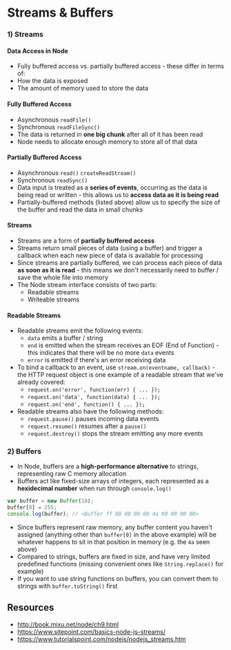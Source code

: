 # Streams & Buffers

### 1) Streams

#### Data Access in Node
-  Fully buffered access vs. partially buffered access - these differ in terms of:
  - How the data is exposed
  - The amount of memory used to store the data

#### Fully Buffered Access
- Asynchronous `readFile()`
- Synchronous `readFileSync()`
- The data is returned in **one big chunk** after all of it has been read
- Node needs to allocate enough memory to store all of that data

#### Partially Buffered Access
- Asynchronous `read()` `createReadStream()`
- Synchronous `readSync()`
- Data input is treated as a **series of events**, occurring as the data is being read or written - this allows us to **access data as it is being read**
- Partially-buffered methods (listed above) allow us to specify the size of the buffer and read the data in small chunks

#### Streams
- Streams are a form of **partially buffered access**
- Streams return small pieces of data (using a buffer) and trigger a callback when each new piece of data is available for processing
- Since streams are partially buffered, we can process each piece of data **as soon as it is read** - this means we don't necessarily need to buffer / save the whole file into memory
- The Node stream interface consists of two parts:
  - Readable streams
  - Writeable streams

#### Readable Streams
- Readable streams emit the following events:
  - `data` emits a buffer / string
  - `end` is emitted when the stream receives an EOF (End of Function) - this indicates that there will be no more `data` events
  - `error` is emitted if there's an error receiving data
- To bind a callback to an event, use `stream.on(eventname, callback)` - the HTTP request object is one example of a readable stream that we've already covered:
  - `request.on('error', function(err) { ... });`
  - `request.on('data', function(data) { ... });`
  - `request.on('end', function() { ... });`
- Readable streams also have the following methods:
  - `request.pause()` pauses incoming data events
  - `request.resume()` resumes after a `pause()`
  - `request.destroy()` stops the stream emitting any more events

### 2) Buffers
- In Node, buffers are a **high-performance alternative** to strings, representing raw C memory allocation
- Buffers act like fixed-size arrays of integers, each represented as a **hexidecimal number** when run through `console.log()`

```js
var buffer = new Buffer(10);
buffer[0] = 255;
console.log(buffer); // <Buffer ff 00 00 00 00 4a 00 00 00 00>
```
- Since buffers represent raw memory, any buffer content you haven't assigned (anything other than `buffer[0]` in the above example) will be whatever happens to sit in that position in memory (e.g. the `4a` seen above)
- Compared to strings, buffers are fixed in size, and have very limited predefined functions (missing convenient ones like `String.replace()` for example)
- If you want to use string functions on buffers, you can convert them to strings with `buffer.toString()` first

## Resources
- http://book.mixu.net/node/ch9.html
- https://www.sitepoint.com/basics-node-js-streams/
- https://www.tutorialspoint.com/nodejs/nodejs_streams.htm
